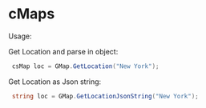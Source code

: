 # cMaps

Usage:

Get Location and parse in object:
 ```C#  
  csMap loc = GMap.GetLocation("New York");
```

Get Location as Json string:
 ```C#  
  string loc = GMap.GetLocationJsonString("New York");
```
